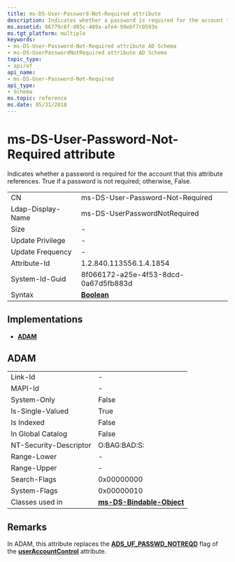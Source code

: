 ```yaml
---
title: ms-DS-User-Password-Not-Required attribute
description: Indicates whether a password is required for the account that this attribute references.
ms.assetid: 86779c6f-d05c-409a-afe4-99ebf7c0593e
ms.tgt_platform: multiple
keywords:
- ms-DS-User-Password-Not-Required attribute AD Schema
- ms-DS-UserPasswordNotRequired attribute AD Schema
topic_type:
- apiref
api_name:
- ms-DS-User-Password-Not-Required
api_type:
- Schema
ms.topic: reference
ms.date: 05/31/2018
---
```


# ms-DS-User-Password-Not-Required attribute

Indicates whether a password is required for the account that this attribute references. True if a password is not required; otherwise, False.



|                   |                                      |
|-------------------|--------------------------------------|
| CN                | ms-DS-User-Password-Not-Required     |
| Ldap-Display-Name | ms-DS-UserPasswordNotRequired        |
| Size              | \-                                   |
| Update Privilege  | \-                                   |
| Update Frequency  | \-                                   |
| Attribute-Id      | 1.2.840.113556.1.4.1854              |
| System-Id-Guid    | 8f066172-a25e-4f53-8dcd-0a67d5fb883d |
| Syntax            | [**Boolean**](s-boolean.md)         |



## Implementations

-   [**ADAM**](#adam)

## ADAM



|                        |                                                                   |
|------------------------|-------------------------------------------------------------------|
| Link-Id                | \-                                                                |
| MAPI-Id                | \-                                                                |
| System-Only            | False                                                             |
| Is-Single-Valued       | True                                                              |
| Is Indexed             | False                                                             |
| In Global Catalog      | False                                                             |
| NT-Security-Descriptor | O:BAG:BAD:S:                                                      |
| Range-Lower            | \-                                                                |
| Range-Upper            | \-                                                                |
| Search-Flags           | 0x00000000                                                        |
| System-Flags           | 0x00000010                                                        |
| Classes used in        | [**ms-DS-Bindable-Object**](c-msds-bindableobject.md)<br/> |



## Remarks

In ADAM, this attribute replaces the [**ADS\_UF\_PASSWD\_NOTREQD**](https://docs.microsoft.com/windows/desktop/api/iads/ne-iads-ads_user_flag_enum) flag of the [**userAccountControl**](a-useraccountcontrol.md) attribute.

 

 





